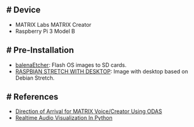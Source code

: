 ## \# Device
 - MATRIX Labs MATRIX Creator
- Raspberry Pi 3 Model B
## \# Pre-Installation
 - [balenaEtcher](https://www.balena.io/etcher/): Flash OS images to SD cards.
- [RASPBIAN STRETCH WITH DESKTOP](https://www.raspberrypi.org/downloads/raspbian/): Image with desktop based on Debian Stretch.
## \# References
 - [Direction of Arrival for MATRIX Voice/Creator Using ODAS](https://www.hackster.io/matrix-labs/direction-of-arrival-for-matrix-voice-creator-using-odas-b7a15b)
- [Realtime Audio Visualization In Python](https://www.swharden.com/wp/2016-07-19-realtime-audio-visualization-in-python/)

